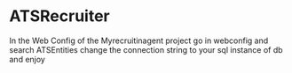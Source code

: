 # ATSRecruiter

In the Web Config of the Myrecruitinagent project go in webconfig and search ATSEntities change the connection string to your sql instance of db and enjoy
